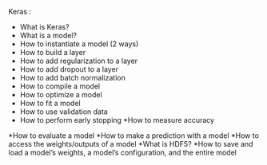   Keras : 
  
  
 * What is Keras?
 * What is a model?
 * How to instantiate a model (2 ways)
 * How to build a layer
 * How to add regularization to a layer
 * How to add dropout to a layer
 * How to add batch normalization
 * How to compile a model
 * How to optimize a model
 * How to fit a model
  * How to use validation data
   * How to perform early stopping
*How to measure accuracy

  *How to evaluate a model
  *How to make a prediction with a model
  *How to access the weights/outputs of a model
  *What is HDF5?
  *How to save and load a model’s weights, a model’s configuration, and the entire model
